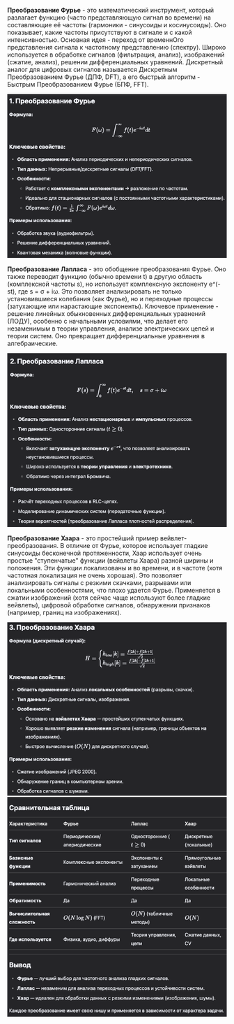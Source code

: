 **Преобразование Фурье** - это математический инструмент, который разлагает функцию (часто представляющую сигнал во времени) на составляющие её частоты (гармоники - синусоиды и косинусоиды). Оно показывает, какие частоты присутствуют в сигнале и с какой интенсивностью. Основная идея - переход от временнОго представления сигнала к частотному представлению (спектру). Широко используется в обработке сигналов (фильтрация, анализ), изображений (сжатие, анализ), решении дифференциальных уравнений. Дискретный аналог для цифровых сигналов называется Дискретным Преобразованием Фурье (ДПФ, DFT), а его быстрый алгоритм - Быстрым Преобразованием Фурье (БПФ, FFT).

![alt text](<Снимок экрана 2025-03-26 в 23.10.42.png>)

**Преобразование Лапласа** - это обобщение преобразования Фурье. Оно также переводит функцию (обычно времени t) в другую область (комплексной частоты s), но использует комплексную экспоненту e^(-st), где s = σ + iω. Это позволяет анализировать не только установившиеся колебания (как Фурье), но и переходные процессы (затухающие или нарастающие экспоненты). Ключевое применение - решение линейных обыкновенных дифференциальных уравнений (ЛОДУ), особенно с начальными условиями, что делает его незаменимым в теории управления, анализе электрических цепей и теории систем. Оно превращает дифференциальные уравнения в алгебраические.

![alt text](<Снимок экрана 2025-03-26 в 23.11.15.png>)

**Преобразование Хаара** - это простейший пример вейвлет-преобразования. В отличие от Фурье, которое использует гладкие синусоиды бесконечной протяженности, Хаар использует очень простые "ступенчатые" функции (вейвлеты Хаара) разной ширины и положения. Эти функции локализованы и во времени, и в частоте (хотя частотная локализация не очень хорошая). Это позволяет анализировать сигналы с резкими скачками, разрывами или локальными особенностями, что плохо удается Фурье. Применяется в сжатии изображений (хотя сейчас чаще используют более гладкие вейвлеты), цифровой обработке сигналов, обнаружении признаков (например, границ на изображениях).

![alt text](<Снимок экрана 2025-03-26 в 23.11.38.png>)
![alt text](<Снимок экрана 2025-03-26 в 23.11.47.png>)